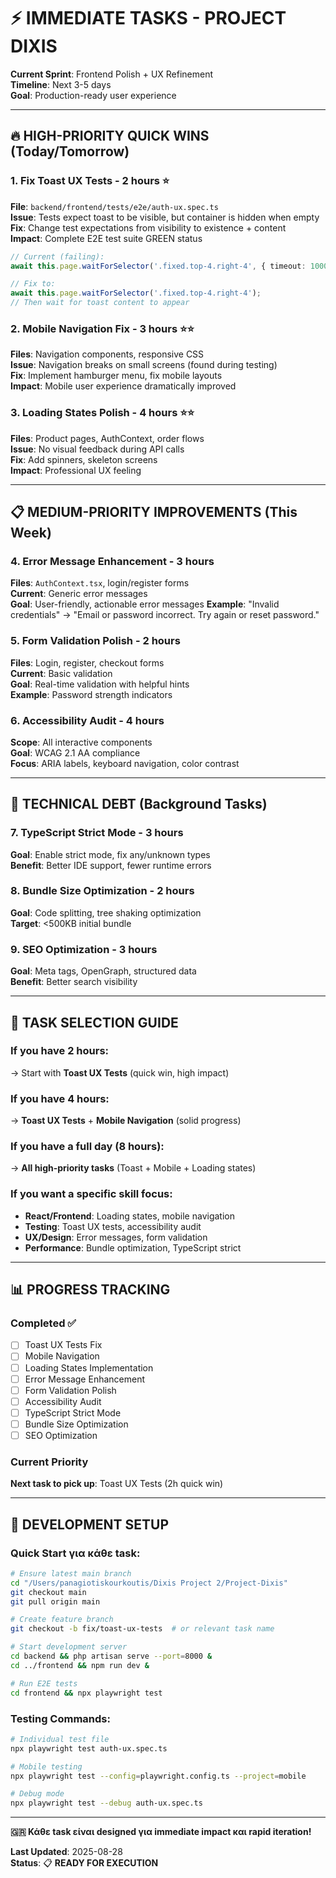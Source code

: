 # ⚡ IMMEDIATE TASKS - PROJECT DIXIS

**Current Sprint**: Frontend Polish + UX Refinement  
**Timeline**: Next 3-5 days  
**Goal**: Production-ready user experience

---

## 🔥 **HIGH-PRIORITY QUICK WINS** (Today/Tomorrow)

### 1. **Fix Toast UX Tests** - 2 hours ⭐
**File**: `backend/frontend/tests/e2e/auth-ux.spec.ts`  
**Issue**: Tests expect toast to be visible, but container is hidden when empty  
**Fix**: Change test expectations from visibility to existence + content  
**Impact**: Complete E2E test suite GREEN status

```typescript
// Current (failing):
await this.page.waitForSelector('.fixed.top-4.right-4', { timeout: 10000 });

// Fix to:
await this.page.waitForSelector('.fixed.top-4.right-4');
// Then wait for toast content to appear
```

### 2. **Mobile Navigation Fix** - 3 hours ⭐⭐
**Files**: Navigation components, responsive CSS  
**Issue**: Navigation breaks on small screens (found during testing)  
**Fix**: Implement hamburger menu, fix mobile layouts  
**Impact**: Mobile user experience dramatically improved

### 3. **Loading States Polish** - 4 hours ⭐⭐
**Files**: Product pages, AuthContext, order flows  
**Issue**: No visual feedback during API calls  
**Fix**: Add spinners, skeleton screens  
**Impact**: Professional UX feeling

---

## 📋 **MEDIUM-PRIORITY IMPROVEMENTS** (This Week)

### 4. **Error Message Enhancement** - 3 hours
**Files**: `AuthContext.tsx`, login/register forms  
**Current**: Generic error messages  
**Goal**: User-friendly, actionable error messages
**Example**: "Invalid credentials" → "Email or password incorrect. Try again or reset password."

### 5. **Form Validation Polish** - 2 hours  
**Files**: Login, register, checkout forms  
**Current**: Basic validation  
**Goal**: Real-time validation with helpful hints  
**Example**: Password strength indicators

### 6. **Accessibility Audit** - 4 hours
**Scope**: All interactive components  
**Goal**: WCAG 2.1 AA compliance  
**Focus**: ARIA labels, keyboard navigation, color contrast

---

## 🔧 **TECHNICAL DEBT** (Background Tasks)

### 7. **TypeScript Strict Mode** - 3 hours
**Goal**: Enable strict mode, fix any/unknown types  
**Benefit**: Better IDE support, fewer runtime errors

### 8. **Bundle Size Optimization** - 2 hours  
**Goal**: Code splitting, tree shaking optimization  
**Target**: <500KB initial bundle

### 9. **SEO Optimization** - 3 hours
**Goal**: Meta tags, OpenGraph, structured data  
**Benefit**: Better search visibility

---

## 🎯 **TASK SELECTION GUIDE**

### **If you have 2 hours**:  
→ Start with **Toast UX Tests** (quick win, high impact)

### **If you have 4 hours**:
→ **Toast UX Tests** + **Mobile Navigation** (solid progress)

### **If you have a full day (8 hours)**:
→ **All high-priority tasks** (Toast + Mobile + Loading states)

### **If you want a specific skill focus**:
- **React/Frontend**: Loading states, mobile navigation  
- **Testing**: Toast UX tests, accessibility audit
- **UX/Design**: Error messages, form validation
- **Performance**: Bundle optimization, TypeScript strict

---

## 📊 **PROGRESS TRACKING**

### **Completed** ✅
- [ ] Toast UX Tests Fix
- [ ] Mobile Navigation  
- [ ] Loading States Implementation
- [ ] Error Message Enhancement
- [ ] Form Validation Polish
- [ ] Accessibility Audit
- [ ] TypeScript Strict Mode
- [ ] Bundle Size Optimization  
- [ ] SEO Optimization

### **Current Priority**
**Next task to pick up**: Toast UX Tests (2h quick win)

---

## 🚀 **DEVELOPMENT SETUP**

### **Quick Start για κάθε task**:
```bash
# Ensure latest main branch
cd "/Users/panagiotiskourkoutis/Dixis Project 2/Project-Dixis"
git checkout main
git pull origin main

# Create feature branch  
git checkout -b fix/toast-ux-tests  # or relevant task name

# Start development server
cd backend && php artisan serve --port=8000 &
cd ../frontend && npm run dev &

# Run E2E tests
cd frontend && npx playwright test
```

### **Testing Commands**:
```bash
# Individual test file
npx playwright test auth-ux.spec.ts

# Mobile testing
npx playwright test --config=playwright.config.ts --project=mobile

# Debug mode
npx playwright test --debug auth-ux.spec.ts
```

---

**🇬🇷 Κάθε task είναι designed για immediate impact και rapid iteration!**

**Last Updated**: 2025-08-28  
**Status**: 📋 **READY FOR EXECUTION**